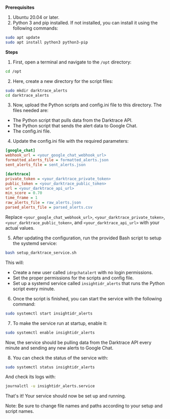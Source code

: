 **Prerequisites**

1. Ubuntu 20.04 or later.
2. Python 3 and pip installed. If not installed, you can install it using the following commands:

```bash
sudo apt update
sudo apt install python3 python3-pip
```

**Steps**

1. First, open a terminal and navigate to the `/opt` directory:

```bash
cd /opt
```

2. Here, create a new directory for the script files:

```bash
sudo mkdir darktrace_alerts
cd darktrace_alerts
```

3. Now, upload the Python scripts and config.ini file to this directory. The files needed are:

- The Python script that pulls data from the Darktrace API.
- The Python script that sends the alert data to Google Chat.
- The config.ini file.

4. Update the config.ini file with the required parameters:

```ini
[google_chat]
webhook_url = <your_google_chat_webhook_url>
formatted_alerts_file = formatted_alerts.json
sent_alerts_file = sent_alerts.json

[darktrace]
private_token = <your_darktrace_private_token>
public_token = <your_darktrace_public_token>
url = <your_darktrace_api_url>
min_score = 0.70
time_frame = 1
raw_alerts_file = raw_alerts.json
parsed_alerts_file = parsed_alerts.csv
```

Replace `<your_google_chat_webhook_url>`, `<your_darktrace_private_token>`, `<your_darktrace_public_token>`, and `<your_darktrace_api_url>` with your actual values.

5. After updating the configuration, run the provided Bash script to setup the systemd service:

```bash
bash setup_darktrace_service.sh
```

This will:

- Create a new user called `idrgchatalert` with no login permissions.
- Set the proper permissions for the scripts and config file.
- Set up a systemd service called `insightidr_alerts` that runs the Python script every minute.

6. Once the script is finished, you can start the service with the following command:

```bash
sudo systemctl start insightidr_alerts
```

7. To make the service run at startup, enable it:

```bash
sudo systemctl enable insightidr_alerts
```

Now, the service should be pulling data from the Darktrace API every minute and sending any new alerts to Google Chat.

8. You can check the status of the service with:

```bash
sudo systemctl status insightidr_alerts
```

And check its logs with:

```bash
journalctl -u insightidr_alerts.service
```

That's it! Your service should now be set up and running.

Note: Be sure to change file names and paths according to your setup and script names.
